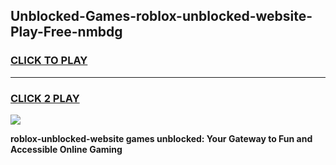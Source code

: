 
## Unblocked-Games-roblox-unblocked-website-Play-Free-nmbdg
<h3>
<a href="https://premium76.site?title=roblox-unblocked-website&ref=18A1">CLICK TO PLAY</a></h3>
<hr>

<h3>
<a href="https://premium76.site?title=roblox-unblocked-website&ref=18A1">CLICK 2 PLAY</a>
  
</h3>

<a href="https://premium76.site?title=roblox-unblocked-website&ref=18A1"><img src="https://clearcache.store/games.png"></a>


**roblox-unblocked-website games unblocked: Your Gateway to Fun and Accessible Online Gaming**
